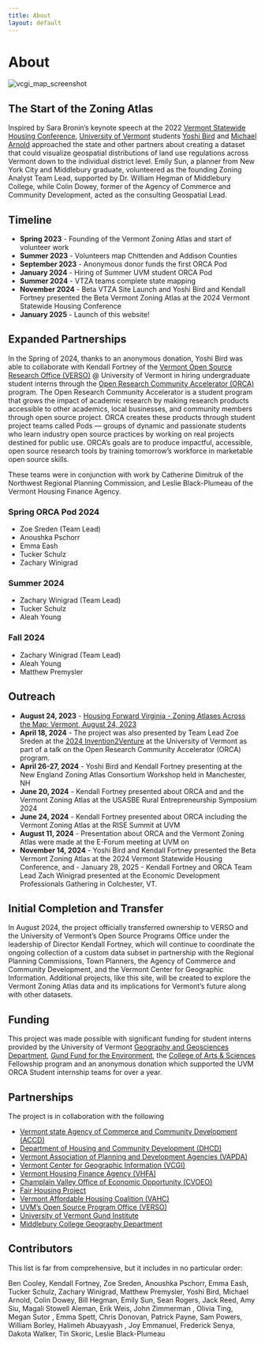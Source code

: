 ```yaml
---
title: About
layout: default
---
```

# About

![vcgi_map_screenshot](/asset/vcgi_map_screenshot.png)
## The Start of the Zoning Atlas
Inspired by Sara Bronin’s keynote speech at the 2022 [Vermont Statewide Housing Conference](https://vhfa.org/conference), [University of Vermont](https://www.uvm.edu/) students [Yoshi Bird](https://www.linkedin.com/in/yoshi-bird-57278a257/) and [Michael Arnold](https://mvarnold.w3.uvm.edu/) approached the state and other partners about creating a dataset that could visualize geospatial distributions of land use regulations across Vermont down to the individual district level. Emily Sun, a planner from New York City and Middlebury graduate, volunteered as the founding Zoning Analyst Team Lead, supported by Dr. William Hegman of Middlebury College, while Colin Dowey, former of the Agency of Commerce and Community Development, acted as the consulting Geospatial Lead.

## Timeline
- **Spring 2023** - Founding of the Vermont Zoning Atlas and start of volunteer work
- **Summer 2023** - Volunteers map Chittenden and Addison Counties
- **September 2023** - Anonymous donor funds the first ORCA Pod
- **January 2024** - Hiring of Summer UVM student ORCA Pod
- **Summer 2024** - VTZA teams complete state mapping
- **November 2024** - Beta VTZA Site Launch and Yoshi Bird and Kendall Fortney presented the Beta Vermont Zoning Atlas at the 2024 Vermont Statewide Housing Conference
- **January 2025** - Launch of this website!


## Expanded Partnerships
In the Spring of 2024, thanks to an anonymous donation, Yoshi Bird was able to collaborate with Kendall Fortney of the [Vermont Open Source Research Office (VERSO)](https://verso.w3.uvm.edu/) @ University of Vermont in hiring undergraduate student interns through the [Open Research Community Accelerator (ORCA)](https://verso.w3.uvm.edu/orca/) program. The Open Research Community Accelerator is a student program that grows the impact of academic research by making research products accessible to other academics, local businesses, and community members through open source project. ORCA creates these products through student project teams called Pods — groups of dynamic and passionate students who learn industry open source practices by working on real projects destined for public use. ORCA’s goals are to produce impactful, accessible, open source research tools by training tomorrow’s workforce in marketable open source skills. 

These teams were in conjunction with work by Catherine Dimitruk of the Northwest Regional Planning Commission, and Leslie Black-Plumeau of the Vermont Housing Finance Agency. 

### Spring ORCA Pod 2024
- Zoe Sreden (Team Lead)
- Anoushka Pschorr
- Emma Eash
- Tucker Schulz
- Zachary Winigrad

### Summer 2024
- Zachary Winigrad (Team Lead)
- Tucker Schulz
- Aleah Young

### Fall 2024
- Zachary Winigrad (Team Lead)
- Aleah Young 
- Matthew Premysler

## Outreach

- **August 24, 2023** - [Housing Forward Virginia - Zoning Atlases Across the Map: Vermont, August 24, 2023](https://housingforwardva.org/news/fwd-g25-vermont-zoning-atlas/)
- **April 18, 2024** - The project was also presented by Team Lead Zoe Sreden at the [2024 Invention2Venture](https://www.uvm.edu/uvminnovations/invention-2-venture-i2v-conference) at the University of Vermont as part of a talk on the Open Research Community Accelerator (ORCA) program.
- **April 26-27, 2024** - Yoshi Bird and Kendall Fortney presenting at the New England Zoning Atlas Consortium Workshop held in Manchester, NH
- **June 20, 2024** - Kendall Fortney presented about ORCA and and the Vermont Zoning Atlas at the USASBE Rural Entrepreneurship Symposium 2024
- **June 24, 2024** - Kendall Fortney presented about ORCA including the Vermont Zoning Atlas at the RISE Summit at UVM
- **August 11, 2024** - Presentation about ORCA and the Vermont Zoning Atlas were made at the E-Forum meeting at UVM on 
- **November 14, 2024** - Yoshi Bird and Kendall Fortney presented the Beta Vermont Zoning Atlas at the 2024 Vermont Statewide Housing Conference, and - January 28, 2025 - Kendall Fortney and ORCA Team Lead Zach Winigrad presented at the Economic Development Professionals Gathering in Colchester, VT.

## Initial Completion and Transfer
In August 2024, the project officially transferred ownership to VERSO and the University of Vermont’s Open Source Programs Office under the leadership of Director Kendall Fortney, which will continue to coordinate the ongoing collection of a custom data subset in partnership with the Regional Planning Commissions, Town Planners, the Agency of Commerce and Community Development, and the Vermont Center for Geographic Information. Additional projects, like this site, will be created to explore the Vermont Zoning Atlas data and its implications for Vermont’s future along with other datasets.

## Funding
This project was made possible with significant funding for student interns provided by the University of Vermont [Geography and Geosciences Department](https://www.uvm.edu/cas/geography), [Gund Fund for the Environment](https://www.uvm.edu/gund), the [College of Arts & Sciences](https://www.uvm.edu/cas) Fellowship program and an anonymous donation which supported the UVM ORCA Student internship teams for over a year. 

## Partnerships
The project is in collaboration with the following
* [Vermont state Agency of Commerce and Community Development (ACCD)](https://accd.vermont.gov/)
* [Department of Housing and Community Development (DHCD)](https://accd.vermont.gov/housing)
* [Vermont Association of Planning and Development Agencies (VAPDA)](https://www.vapda.org/)
* [Vermont Center for Geographic Information (VCGI)](https://vcgi.vermont.gov/)
* [Vermont Housing Finance Agency (VHFA)](https://www.vhfa.org/)
* [Champlain Valley Office of Economic Opportunity (CVOEO)](https://www.cvoeo.org/)
* [Fair Housing Project](https://www.cvoeo.org/get-help/fair-housing-and-discrimination)
* [Vermont Affordable Housing Coalition (VAHC)](https://www.vtaffordablehousing.org/)
* [UVM’s Open Source Program Office (VERSO)](https://verso.w3.uvm.edu/)
* [University of Vermont Gund Institute](https://www.uvm.edu/gund)
* [Middlebury College Geography Department](https://www.middlebury.edu/college/academics/geography)

## Contributors

This list is far from comprehensive, but it includes in no particular order:

Ben Cooley, Kendall Fortney, Zoe Sreden, Anoushka Pschorr, Emma Eash, Tucker Schulz, Zachary Winigrad, Matthew Premysler, Yoshi Bird, Michael Arnold, Colin Dowey, Bill Hegman, Emily Sun, Sean Rogers, Jack Reed, Amy Siu, Magali Stowell Aleman, Erik Weis, John Zimmerman , Olivia Ting, Megan Sutor , Emma Spett, Chris Donovan, Patrick Payne, Sam Powers, William Borley, Halimeh Abuayyash , Joy Emmanuel, Frederick Senya, Dakota Walker, Tin Skoric, Leslie Black-Plumeau